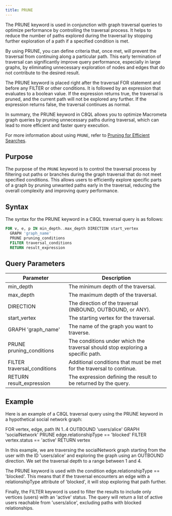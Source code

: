 ```yaml
---
title: PRUNE
---
```


The PRUNE keyword is used in conjunction with graph traversal queries to optimize performance by controlling the traversal process. It helps to reduce the number of paths explored during the traversal by stopping further exploration of a path if a specified condition is met.

By using PRUNE, you can define criteria that, once met, will prevent the traversal from continuing along a particular path. This early termination of traversal can significantly improve query performance, especially in large graphs, by eliminating unnecessary exploration of nodes and edges that do not contribute to the desired result.

The PRUNE keyword is placed right after the traversal FOR statement and before any FILTER or other conditions. It is followed by an expression that evaluates to a boolean value. If the expression returns true, the traversal is pruned, and the current path will not be explored any further. If the expression returns false, the traversal continues as normal.

In summary, the PRUNE keyword in C8QL allows you to optimize Macrometa graph queries by pruning unnecessary paths during traversal, which can lead to more efficient and faster query execution.

For more information about using `PRUNE`, refer to [Pruning for Efficient Searches](../traversal-queries/traversal-pruning).

## Purpose

The purpose of the `PRUNE` keyword is to control the traversal process by filtering out paths or branches during the graph traversal that do not meet specified conditions. This allows users to efficiently explore specific parts of a graph by pruning unwanted paths early in the traversal, reducing the overall complexity and improving query performance.

## Syntax

The syntax for the PRUNE keyword in a C8QL traversal query is as follows:

```sql
FOR v, e, p IN min_depth..max_depth DIRECTION start_vertex
  GRAPH 'graph_name'
  PRUNE pruning_conditions
  FILTER traversal_conditions
  RETURN result_expression
```

## Query Parameters

| Parameter             | Description                    |
|-----------------------|------------------------------------------------------------|
| min_depth             | The minimum depth of the traversal.                                 |
| max_depth             | The maximum depth of the traversal.                                 |
| DIRECTION             | The direction of the traversal (INBOUND, OUTBOUND, or ANY).        |
| start_vertex          | The starting vertex for the traversal.                              |
| GRAPH 'graph_name'    | The name of the graph you want to traverse.                         |
| PRUNE pruning_conditions | The conditions under which the traversal should stop exploring a specific path.     |
| FILTER traversal_conditions | Additional conditions that must be met for the traversal to continue.    |
| RETURN result_expression | The expression defining the result to be returned by the query.  |

## Example

Here is an example of a C8QL traversal query using the PRUNE keyword in a hypothetical social network graph:

FOR vertex, edge, path
    IN 1..4 OUTBOUND 'users/alice' GRAPH 'socialNetwork'
    PRUNE edge.relationshipType == 'blocked'
    FILTER vertex.status == 'active'
    RETURN vertex

In this example, we are traversing the socialNetwork graph starting from the user with the ID 'users/alice' and exploring the graph using an OUTBOUND direction. We set the traversal depth to a range between 1 and 4.

The PRUNE keyword is used with the condition edge.relationshipType == 'blocked'. This means that if the traversal encounters an edge with a relationshipType attribute of 'blocked', it will stop exploring that path further.

Finally, the FILTER keyword is used to filter the results to include only vertices (users) with an 'active' status. The query will return a list of active users reachable from 'users/alice', excluding paths with blocked relationships.
